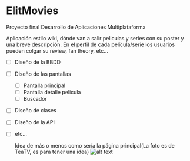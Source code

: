 # ElitMovies
Proyecto final Desarrollo de Aplicaciones Multiplataforma

Aplicación estilo wiki, dónde van a salir peliculas y series con su poster y una breve descripción. En el perfil de cada película/serie los usuarios pueden colgar su review, fan theory, etc...

- [ ] Diseño de la BBDD
- [ ] Diseño de las pantallas
    - [ ] Pantalla principal
    - [ ] Pantalla detalle pelicula
    - [ ] Buscador
- [ ] Diseño de clases
- [ ] Diseño de la API
- [ ] etc...

  Idea de más o menos como sería la página principal(La foto es de TeaTV, es para tener una idea)
![alt text](https://teatv.net/wp-content/uploads/2017/10/teatv.png)
